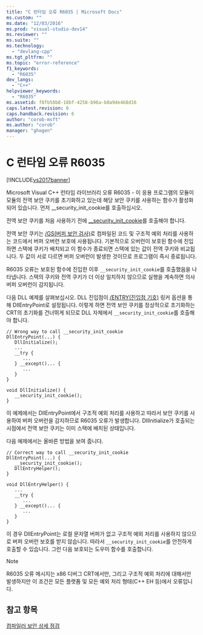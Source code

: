 ```yaml
---
title: "C 런타임 오류 R6035 | Microsoft Docs"
ms.custom: ""
ms.date: "12/03/2016"
ms.prod: "visual-studio-dev14"
ms.reviewer: ""
ms.suite: ""
ms.technology: 
  - "devlang-cpp"
ms.tgt_pltfrm: ""
ms.topic: "error-reference"
f1_keywords: 
  - "R6035"
dev_langs: 
  - "C++"
helpviewer_keywords: 
  - "R6035"
ms.assetid: f8fb50b8-18bf-4258-b96a-b0a9de468d16
caps.latest.revision: 6
caps.handback.revision: 6
author: "corob-msft"
ms.author: "corob"
manager: "ghogen"
---
```

# C 런타임 오류 R6035
[!INCLUDE[vs2017banner](../../assembler/inline/includes/vs2017banner.md)]

Microsoft Visual C\+\+ 런타임 라이브러리 오류 R6035 \- 이 응용 프로그램의 모듈이 모듈의 전역 보안 쿠키를 초기화하고 있는데 해당 보안 쿠키를 사용하는 함수가 활성화되어 있습니다.  먼저 \_\_security\_init\_cookie를 호출하십시오.  
  
 전역 보안 쿠키를 처음 사용하기 전에 [\_\_security\_init\_cookie](../../c-runtime-library/reference/security-init-cookie.md)를 호출해야 합니다.  
  
 전역 보안 쿠키는 [\/GS\(버퍼 보안 검사\)](../../build/reference/gs-buffer-security-check.md)로 컴파일된 코드 및 구조적 예외 처리를 사용하는 코드에서 버퍼 오버런 보호에 사용됩니다.  기본적으로 오버런이 보호된 함수에 진입하면 스택에 쿠키가 배치되고 이 함수가 종료되면 스택에 있는 값이 전역 쿠키와 비교됩니다.  두 값이 서로 다르면 버퍼 오버런이 발생한 것이므로 프로그램이 즉시 종료됩니다.  
  
 R6035 오류는 보호된 함수에 진입한 이후 `__security_init_cookie`를 호출했음을 나타냅니다.  스택의 쿠키와 전역 쿠키가 더 이상 일치하지 않으므로 실행을 계속하면 의사 버퍼 오버런이 감지됩니다.  
  
 다음 DLL 예제를 살펴보십시오.  DLL 진입점이 [\/ENTRY\(진입점 기호\)](../../build/reference/entry-entry-point-symbol.md) 링커 옵션을 통해 DllEntryPoint로 설정됩니다.  이렇게 하면 전역 보안 쿠키를 정상적으로 초기화하는 CRT의 초기화를 건너뛰게 되므로 DLL 자체에서 `__security_init_cookie`를 호출해야 합니다.  
  
```  
// Wrong way to call __security_init_cookie  
DllEntryPoint(...) {  
   DllInitialize();  
   ...  
   __try {  
      ...  
   } __except()... {  
      ...  
   }  
}  
  
void DllInitialize() {  
   __security_init_cookie();  
}  
```  
  
 이 예제에서는 DllEntryPoint에서 구조적 예외 처리를 사용하고 따라서 보안 쿠키를 사용하여 버퍼 오버런을 감지하므로 R6035 오류가 발생합니다.  DllInitialize가 호출되는 시점에서 전역 보안 쿠키는 이미 스택에 배치된 상태입니다.  
  
 다음 예제에서는 올바른 방법을 보여 줍니다.  
  
```  
// Correct way to call __security_init_cookie  
DllEntryPoint(...) {  
   __security_init_cookie();  
   DllEntryHelper();  
}  
  
void DllEntryHelper() {  
   ...  
   __try {  
      ...  
   } __except()... {  
      ...  
   }  
}  
```  
  
 이 경우 DllEntryPoint는 로컬 문자열 버퍼가 없고 구조적 예외 처리를 사용하지 않으므로 버퍼 오버런 보호를 받지 않습니다. 따라서 `__security_init_cookie`를 안전하게 호출할 수 있습니다.  그런 다음 보호되는 도우미 함수를 호출합니다.  
  
> [!NOTE]
>  R6035 오류 메시지는 x86 디버그 CRT에서만, 그리고 구조적 예외 처리에 대해서만 발생하지만 이 조건은 모든 플랫폼 및 모든 예외 처리 형태\(C\+\+ EH 등\)에서 오류입니다.  
  
## 참고 항목  
 [컴파일러 보안 상세 점검](http://go.microsoft.com/fwlink/?linkid=7260)